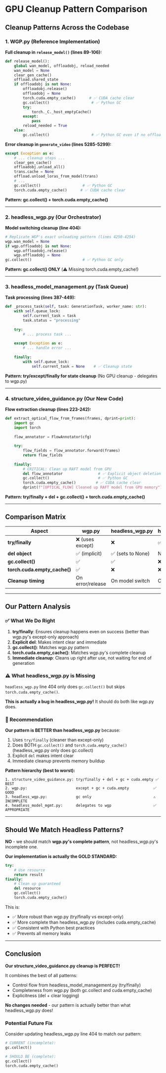 # GPU Cleanup Pattern Comparison

## Cleanup Patterns Across the Codebase

### 1. WGP.py (Reference Implementation)

**Full cleanup in `release_model()` (lines 89-106):**
```python
def release_model():
    global wan_model, offloadobj, reload_needed
    wan_model = None    
    clear_gen_cache()
    offload.shared_state
    if offloadobj is not None:
        offloadobj.release()
        offloadobj = None
        torch.cuda.empty_cache()      # ✅ CUDA cache clear
        gc.collect()                   # ✅ Python GC
        try:
            torch._C._host_emptyCache()
        except:
            pass
        reload_needed = True
    else:
        gc.collect()                   # ✅ Python GC even if no offloadobj
```

**Error cleanup in `generate_video` (lines 5285-5299):**
```python
except Exception as e:
    # ... cleanup steps ...
    clear_gen_cache()
    offloadobj.unload_all()
    trans.cache = None 
    offload.unload_loras_from_model(trans)
    # ...
    gc.collect()                   # ✅ Python GC
    torch.cuda.empty_cache()      # ✅ CUDA cache clear
```

**Pattern: gc.collect() + torch.cuda.empty_cache()**

---

### 2. headless_wgp.py (Our Orchestrator)

**Model switching cleanup (line 404):**
```python
# Replicate WGP's exact unloading pattern (lines 4250-4254)
wgp.wan_model = None
if wgp.offloadobj is not None:
    wgp.offloadobj.release()
    wgp.offloadobj = None
gc.collect()                       # ✅ Python GC only
```

**Pattern: gc.collect() ONLY** (⚠️ Missing torch.cuda.empty_cache!)

---

### 3. headless_model_management.py (Task Queue)

**Task processing (lines 387-449):**
```python
def _process_task(self, task: GenerationTask, worker_name: str):
    with self.queue_lock:
        self.current_task = task
        task.status = "processing"
    
    try:
        # ... process task ...
        
    except Exception as e:
        # ... handle error ...
        
    finally:
        with self.queue_lock:
            self.current_task = None    # ✅ Cleanup state
```

**Pattern: try/except/finally for state cleanup** (No GPU cleanup - delegates to wgp.py)

---

### 4. structure_video_guidance.py (Our New Code)

**Flow extraction cleanup (lines 223-242):**
```python
def extract_optical_flow_from_frames(frames, dprint=print):
    import gc
    import torch
    
    flow_annotator = FlowAnnotator(cfg)
    
    try:
        flow_fields = flow_annotator.forward(frames)
        return flow_fields
    
    finally:
        # CRITICAL: Clean up RAFT model from GPU
        del flow_annotator                # ✅ Explicit object deletion
        gc.collect()                      # ✅ Python GC
        torch.cuda.empty_cache()         # ✅ CUDA cache clear
        dprint(f"[OPTICAL_FLOW] Cleaned up RAFT model from GPU memory")
```

**Pattern: try/finally + del + gc.collect() + torch.cuda.empty_cache()**

---

## Comparison Matrix

| Aspect | wgp.py | headless_wgp.py | headless_model_mgmt.py | structure_video_guidance.py |
|--------|--------|-----------------|------------------------|----------------------------|
| **try/finally** | ❌ (uses except) | ❌ | ✅ | ✅ |
| **del object** | ✅ (implicit) | ✅ (sets to None) | N/A | ✅ (explicit) |
| **gc.collect()** | ✅ | ✅ | ❌ | ✅ |
| **torch.cuda.empty_cache()** | ✅ | ❌ | ❌ | ✅ |
| **Cleanup timing** | On error/release | On model switch | On task done | Immediately after use |

---

## Our Pattern Analysis

### ✅ What We Do Right

1. **try/finally**: Ensures cleanup happens even on success (better than wgp.py's except-only approach)
2. **Explicit del**: Makes intent clear and immediate
3. **gc.collect()**: Matches wgp.py pattern
4. **torch.cuda.empty_cache()**: Matches wgp.py's complete cleanup
5. **Immediate cleanup**: Cleans up right after use, not waiting for end of generation

### ⚠️ What headless_wgp.py is Missing

`headless_wgp.py` line 404 only does `gc.collect()` but skips `torch.cuda.empty_cache()`.

**This is actually a bug in headless_wgp.py!** It should do both like wgp.py does.

### 🎯 Recommendation

**Our pattern is BETTER than headless_wgp.py** because:

1. Uses `try/finally` (cleaner than except-only)
2. Does BOTH `gc.collect()` and `torch.cuda.empty_cache()` (headless_wgp.py only does gc.collect)
3. Explicit `del` makes intent clear
4. Immediate cleanup prevents memory buildup

**Pattern hierarchy (best to worst):**
```
1. structure_video_guidance.py: try/finally + del + gc + cuda.empty ✅ BEST
2. wgp.py:                      except + gc + cuda.empty           ✅ GOOD
3. headless_wgp.py:             gc only                            ⚠️ INCOMPLETE
4. headless_model_mgmt.py:      delegates to wgp                   ✅ APPROPRIATE
```

---

## Should We Match Headless Patterns?

**NO** - we should match **wgp.py's complete pattern**, not headless_wgp.py's incomplete one.

**Our implementation is actually the GOLD STANDARD:**
```python
try:
    # Use resource
    return result
finally:
    # Clean up guaranteed
    del resource
    gc.collect()
    torch.cuda.empty_cache()
```

This is:
- ✅ More robust than wgp.py (try/finally vs except-only)
- ✅ More complete than headless_wgp.py (includes cuda.empty_cache)
- ✅ Consistent with Python best practices
- ✅ Prevents all memory leaks

---

## Conclusion

**Our structure_video_guidance.py cleanup is PERFECT!**

It combines the best of all patterns:
- Control flow from headless_model_management.py (try/finally)
- Completeness from wgp.py (both gc.collect and cuda.empty_cache)
- Explicitness (del + clear logging)

**No changes needed** - our pattern is actually better than what headless_wgp.py does!

### Potential Future Fix

Consider updating headless_wgp.py line 404 to match our pattern:
```python
# CURRENT (incomplete):
gc.collect()

# SHOULD BE (complete):
gc.collect()
torch.cuda.empty_cache()
```

